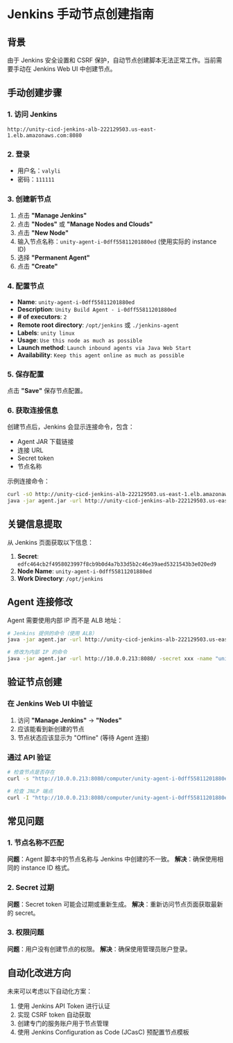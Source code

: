 # Jenkins 手动节点创建指南

## 背景

由于 Jenkins 安全设置和 CSRF 保护，自动节点创建脚本无法正常工作。当前需要手动在 Jenkins Web UI 中创建节点。

## 手动创建步骤

### 1. 访问 Jenkins
```
http://unity-cicd-jenkins-alb-222129503.us-east-1.elb.amazonaws.com:8080
```

### 2. 登录
- 用户名：`valyli`
- 密码：`111111`

### 3. 创建新节点
1. 点击 **"Manage Jenkins"**
2. 点击 **"Nodes"** 或 **"Manage Nodes and Clouds"**
3. 点击 **"New Node"**
4. 输入节点名称：`unity-agent-i-0dff55811201880ed` (使用实际的 instance ID)
5. 选择 **"Permanent Agent"**
6. 点击 **"Create"**

### 4. 配置节点
- **Name**: `unity-agent-i-0dff55811201880ed`
- **Description**: `Unity Build Agent - i-0dff55811201880ed`
- **# of executors**: `2`
- **Remote root directory**: `/opt/jenkins` 或 `./jenkins-agent`
- **Labels**: `unity linux`
- **Usage**: `Use this node as much as possible`
- **Launch method**: `Launch inbound agents via Java Web Start`
- **Availability**: `Keep this agent online as much as possible`

### 5. 保存配置
点击 **"Save"** 保存节点配置。

### 6. 获取连接信息
创建节点后，Jenkins 会显示连接命令，包含：
- Agent JAR 下载链接
- 连接 URL
- Secret token
- 节点名称

示例连接命令：
```bash
curl -sO http://unity-cicd-jenkins-alb-222129503.us-east-1.elb.amazonaws.com:8080/jnlpJars/agent.jar
java -jar agent.jar -url http://unity-cicd-jenkins-alb-222129503.us-east-1.elb.amazonaws.com:8080/ -secret edfc464cb2f4958023997f8cb9b0d4a7b33d5b2c46e39aed5321543b3e020ed9 -name "unity-agent-i-0dff55811201880ed" -webSocket -workDir "/opt/jenkins"
```

## 关键信息提取

从 Jenkins 页面获取以下信息：
1. **Secret**: `edfc464cb2f4958023997f8cb9b0d4a7b33d5b2c46e39aed5321543b3e020ed9`
2. **Node Name**: `unity-agent-i-0dff55811201880ed`
3. **Work Directory**: `/opt/jenkins`

## Agent 连接修改

Agent 需要使用内部 IP 而不是 ALB 地址：

```bash
# Jenkins 提供的命令（使用 ALB）
java -jar agent.jar -url http://unity-cicd-jenkins-alb-222129503.us-east-1.elb.amazonaws.com:8080/ -secret xxx -name "unity-agent-xxx" -webSocket -workDir "/opt/jenkins"

# 修改为内部 IP 的命令
java -jar agent.jar -url http://10.0.0.213:8080/ -secret xxx -name "unity-agent-xxx" -webSocket -workDir "/opt/jenkins"
```

## 验证节点创建

### 在 Jenkins Web UI 中验证
1. 访问 **"Manage Jenkins"** → **"Nodes"**
2. 应该能看到新创建的节点
3. 节点状态应该显示为 "Offline" (等待 Agent 连接)

### 通过 API 验证
```bash
# 检查节点是否存在
curl -s "http://10.0.0.213:8080/computer/unity-agent-i-0dff55811201880ed/" | grep "unity-agent"

# 检查 JNLP 端点
curl -I "http://10.0.0.213:8080/computer/unity-agent-i-0dff55811201880ed/jenkins-agent.jnlp"
```

## 常见问题

### 1. 节点名称不匹配
**问题**：Agent 脚本中的节点名称与 Jenkins 中创建的不一致。
**解决**：确保使用相同的 instance ID 格式。

### 2. Secret 过期
**问题**：Secret token 可能会过期或重新生成。
**解决**：重新访问节点页面获取最新的 secret。

### 3. 权限问题
**问题**：用户没有创建节点的权限。
**解决**：确保使用管理员账户登录。

## 自动化改进方向

未来可以考虑以下自动化方案：
1. 使用 Jenkins API Token 进行认证
2. 实现 CSRF token 自动获取
3. 创建专门的服务账户用于节点管理
4. 使用 Jenkins Configuration as Code (JCasC) 预配置节点模板
